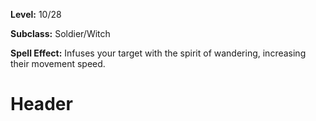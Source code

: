 <!-- TITLE: Spell: Spirit Of Wandering -->
<!-- SUBTITLE:  -->

**Level:** 10/28

**Subclass:** Soldier/Witch

**Spell Effect:** Infuses your target with the spirit of wandering, increasing their movement speed.

# Header